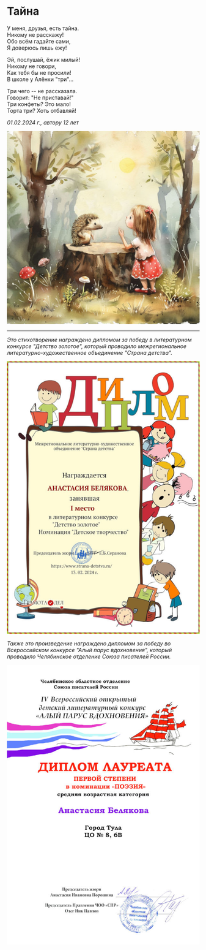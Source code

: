 # Тайна

У меня, друзья, есть тайна.  
Никому не расскажу!  
Обо всём гадайте сами,  
Я доверюсь лишь ежу!

Эй, послушай, ёжик милый!  
Никому не говори,  
Как тебя бы не просили!  
В школе у Алёнки "три"...

Три чего -- не рассказала.  
Говорит: "Не приставай!"  
Три конфеты? Это мало!  
Торта три? Хоть отбавляй!

*01.02.2024 г., автору 12 лет*

![Тайна](../images/secret.jpg)

***

*Это стихотворение награждено дипломом за победу в литературном конкурсе "Детство золотое", который проводило межрегиональное литературно-художественное объединение "Страна детства".*

![Диплом "Детство золотое"](../images/achievements/diplom-detstvo.jpg)

*Также это произведение награждено дипломом за победу во Всероссийском конкурсе "Алый парус вдохновения", который проводило Челябинское отделение Союза писателей России.*

![Диплом "Алый парус вдохновения"](../images/achievements/diplom-red-sail-poetry.jpg)

